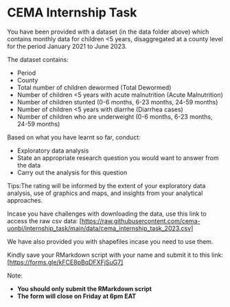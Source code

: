 # CEMA Internship Task

You have been provided with a dataset (in the data folder above) which contains monthly data for children <5 years, disaggregated at a county level for the period January 2021 to June 2023.

The dataset contains:
- Period
- County
- Total number of children dewormed (Total Dewormed)
- Number of children <5 years with acute malnutrition (Acute Malnutrition)
- Number of children stunted (0-6 months, 6-23 months, 24-59 months)
- Number of children <5 years with diarrhe (Diarrhea cases)
- Number of children who are underweight (0-6 months, 6-23 months, 24-59 months)

Based on what you have learnt so far, conduct:
- Exploratory data analysis
- State an appropriate research question you would want to answer from the data
- Carry out the analysis for this question

Tips:The rating will be informed by the extent of your exploratory data analysis, use of graphics and maps, and insights from your analytical approaches.

Incase you have challenges with downloading the data, use this link to access the raw csv data: [https://raw.githubusercontent.com/cema-uonbi/internship_task/main/data/cema_internship_task_2023.csv]

We have also provided you with shapefiles incase you need to use them.

Kindly save your RMarkdown script with your name and submit it to this link: [https://forms.gle/kFCE8pBqDFXFjSuG7]

Note:
- **You should only submit the RMarkdown script**
- **The form will close on Friday at 6pm EAT**
